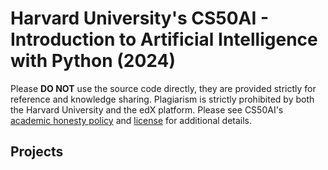 # Harvard University's CS50AI - Introduction to Artificial Intelligence with Python (2024)

Please <strong>DO NOT</strong> use the source code directly, they are provided strictly for reference and knowledge sharing. Plagiarism is strictly prohibited by both the Harvard University and the edX platform. Please see CS50AI's [academic honesty policy](https://cs50.harvard.edu/ai/2024/honesty/) and [license](https://cs50.harvard.edu/ai/2024/license/) for additional details.
## Projects

